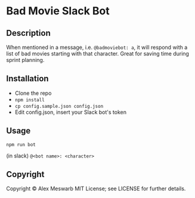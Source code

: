 # Bad Movie Slack Bot

## Description

When mentioned in a message, i.e. `@badmoviebot: a`, it will respond with a list of bad movies starting with that character. Great for saving time during sprint planning.

## Installation

* Clone the repo
* `npm install`
* `cp config.sample.json config.json`
* Edit config.json, insert your Slack bot's token

## Usage

`npm run bot`

(in slack) `@<bot name>: <character>`

## Copyright

Copyright &copy; Alex Meswarb MIT License; see LICENSE for further details.
